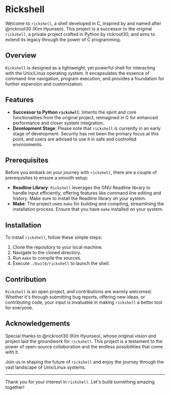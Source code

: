 # Rickshell
Welcome to `rickshell`, a shell developed in C, inspired by and named after @rickroot30 (Kim Hyunseo). This project is a successor to the original `rickshell`, a private project crafted in Python by rickroot30, and aims to extend its legacy through the power of C programming.

## Overview
`Rickshell` is designed as a lightweight, yet powerful shell for interacting with the Unix/Linux operating system. It encapsulates the essence of command-line navigation, program execution, and provides a foundation for further expansion and customization.

## Features
- **Successor to Python `rickshell`**: Inherits the spirit and core functionalities from the original project, reimagined in C for enhanced performance and closer system integration.
- **Development Stage**: Please note that `rickshell` is currently in an early stage of development. Security has not been the primary focus at this point, and users are advised to use it in safe and controlled environments.

## Prerequisites
Before you embark on your journey with `rickshell`, there are a couple of prerequisites to ensure a smooth setup:

- **Readline Library**: `Rickshell` leverages the GNU Readline library to handle input efficiently, offering features like command line editing and history. Make sure to install the Readline library on your system.
- **Make**: The project uses `make` for building and compiling, streamlining the installation process. Ensure that you have `make` installed on your system.

## Installation
To install `rickshell`, follow these simple steps:

1. Clone the repository to your local machine.
2. Navigate to the cloned directory.
3. Run `make` to compile the sources.
4. Execute `./build/rickshell` to launch the shell.

## Contribution
`Rickshell` is an open project, and contributions are warmly welcomed. Whether it's through submitting bug reports, offering new ideas, or contributing code, your input is invaluable in making `rickshell` a better tool for everyone.

## Acknowledgements
Special thanks to @rickroot30 (Kim Hyunseo), whose original vision and project laid the groundwork for `rickshell`. This project is a testament to the power of open-source collaboration and the endless possibilities that come with it.

Join us in shaping the future of `rickshell` and enjoy the journey through the vast landscape of Unix/Linux systems.

---

Thank you for your interest in `rickshell`. Let's build something amazing together!

